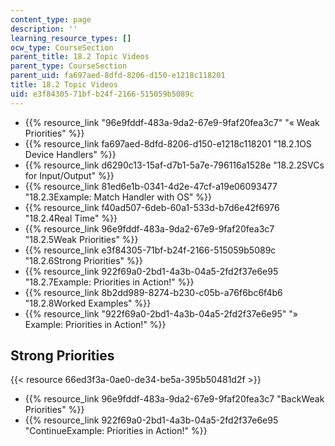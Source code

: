 ```yaml
---
content_type: page
description: ''
learning_resource_types: []
ocw_type: CourseSection
parent_title: 18.2 Topic Videos
parent_type: CourseSection
parent_uid: fa697aed-8dfd-8206-d150-e1218c118201
title: 18.2 Topic Videos
uid: e3f84305-71bf-b24f-2166-515059b5089c
---
```


*   {{% resource_link "96e9fddf-483a-9da2-67e9-9faf20fea3c7" "« Weak Priorities" %}}
*   {{% resource_link fa697aed-8dfd-8206-d150-e1218c118201 "18.2.1OS Device Handlers" %}}
*   {{% resource_link d6290c13-15af-d7b1-5a7e-796116a1528e "18.2.2SVCs for Input/Output" %}}
*   {{% resource_link 81ed6e1b-0341-4d2e-47cf-a19e06093477 "18.2.3Example: Match Handler with OS" %}}
*   {{% resource_link f40ad507-6deb-60a1-533d-b7d6e42f6976 "18.2.4Real Time" %}}
*   {{% resource_link 96e9fddf-483a-9da2-67e9-9faf20fea3c7 "18.2.5Weak Priorities" %}}
*   {{% resource_link e3f84305-71bf-b24f-2166-515059b5089c "18.2.6Strong Priorities" %}}
*   {{% resource_link 922f69a0-2bd1-4a3b-04a5-2fd2f37e6e95 "18.2.7Example: Priorities in Action!" %}}
*   {{% resource_link 8b2dd989-8274-b230-c05b-a76f6bc6f4b6 "18.2.8Worked Examples" %}}
*   {{% resource_link "922f69a0-2bd1-4a3b-04a5-2fd2f37e6e95" "» Example: Priorities in Action!" %}}

Strong Priorities
-----------------

{{< resource 66ed3f3a-0ae0-de34-be5a-395b50481d2f >}}

*   {{% resource_link 96e9fddf-483a-9da2-67e9-9faf20fea3c7 "BackWeak Priorities" %}}
*   {{% resource_link 922f69a0-2bd1-4a3b-04a5-2fd2f37e6e95 "ContinueExample: Priorities in Action!" %}}